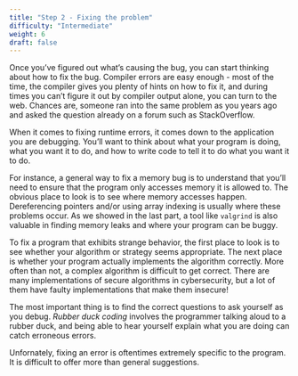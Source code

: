 ```yaml
---
title: "Step 2 - Fixing the problem"
difficulty: "Intermediate"
weight: 6
draft: false
---
```


Once you’ve figured out what’s causing the bug, you can start thinking about how to fix the bug. Compiler errors are easy enough - most of the time, the compiler gives you plenty of hints on how to fix it, and during times you can’t figure it out by compiler output alone, you can turn to the web. Chances are, someone ran into the same problem as you years ago and asked the question already on a forum such as StackOverflow. 

When it comes to fixing runtime errors, it comes down to the application you are debugging. You’ll want to think about what your program is doing, what you want it to do, and how to write code to tell it to do what you want it to do.

For instance, a general way to fix a memory bug is to understand that you’ll need to ensure that the program only accesses memory it is allowed to. The obvious place to look is to see where memory accesses happen. Dereferencing pointers and/or using array indexing is usually where these problems occur. As we showed in the last part, a tool like `valgrind` is also valuable in finding memory leaks and where your program can be buggy.

To fix a program that exhibits strange behavior, the first place to look is to see whether your algorithm or strategy seems appropriate. The next place is whether your program actually implements the algorithm correctly. More often than not, a complex algorithm is difficult to get correct. There are many implementations of secure algorithms in cybersecurity, but a lot of them have faulty implementations that make them insecure!

The most important thing is to find the correct questions to ask yourself as you debug. *Rubber duck coding* involves the programmer talking aloud to a rubber duck, and being able to hear yourself explain what you are doing can catch erroneous errors.

Unfornately, fixing an error is oftentimes extremely specific to the program. It is difficult to offer more than general suggestions.
